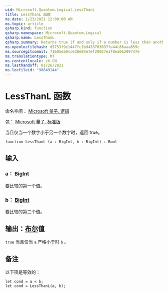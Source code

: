 ```yaml
---
uid: Microsoft.Quantum.Logical.LessThanL
title: LessThanL 函数
ms.date: 1/23/2021 12:00:00 AM
ms.topic: article
qsharp.kind: function
qsharp.namespace: Microsoft.Quantum.Logical
qsharp.name: LessThanL
qsharp.summary: Returns true if and only if a number is less than another number.
ms.openlocfilehash: d5753f9e1447fc1bd433703037fe44c86aaa659c
ms.sourcegitcommit: 71605ea9cc630e84e7ef29027e1f0ea06299747e
ms.translationtype: MT
ms.contentlocale: zh-CN
ms.lasthandoff: 01/26/2021
ms.locfileid: "98849144"
---
```

# <a name="lessthanl-function"></a>LessThanL 函数

命名空间： [Microsoft 量子. 逻辑](xref:Microsoft.Quantum.Logical)

包： [Microsoft 量子. 标准版](https://nuget.org/packages/Microsoft.Quantum.Standard)


当且仅当一个数字小于另一个数字时，返回 true。

```qsharp
function LessThanL (a : BigInt, b : BigInt) : Bool
```


## <a name="input"></a>输入

### <a name="a--bigint"></a>a： [BigInt](xref:microsoft.quantum.lang-ref.bigint)

要比较的第一个值。


### <a name="b--bigint"></a>b： [BigInt](xref:microsoft.quantum.lang-ref.bigint)

要比较的第二个值。



## <a name="output--bool"></a>输出：[布尔](xref:microsoft.quantum.lang-ref.bool)值

`true` 当且仅当 `a` 严格小于时 `b` 。

## <a name="remarks"></a>备注

以下项是等效的：

```qsharp
let cond = a < b;
let cond = LessThanL(a, b);
```